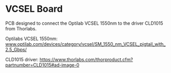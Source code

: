 # VCSEL Board

PCB designed to connect the Optilab VCSEL 1550nm to the driver CLD1015 from Thorlabs.


Optilabs VCSEL 1550nm: www.optilab.com/devices/category/vcsel/SM_1550_nm_VCSEL_pigtail_with_2.5_Gbps/

CLD1015 driver: https://www.thorlabs.com/thorproduct.cfm?partnumber=CLD1015#ad-image-0
